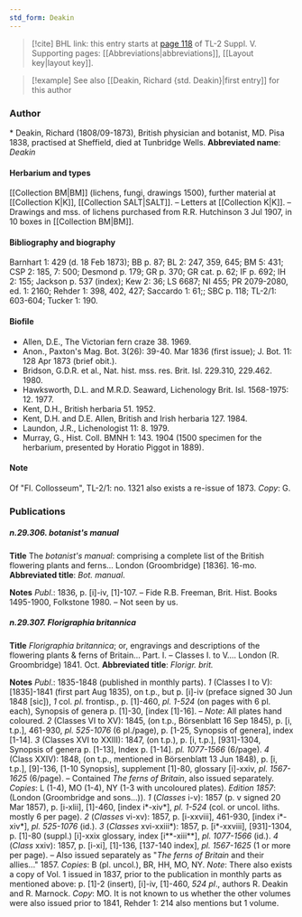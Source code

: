 ```yaml
---
std_form: Deakin
---
```


> [!cite] BHL link: this entry starts at [page 118](https://www.biodiversitylibrary.org/page/33259164) of TL-2 Suppl. V.
> Supporting pages: [[Abbreviations|abbreviations]], [[Layout key|layout key]].

> [!example] See also [[Deakin, Richard {std. Deakin}|first entry]] for this author

### Author

\* Deakin, Richard (1808/09-1873), British physician and botanist, MD. Pisa 1838, practised at Sheffield, died at Tunbridge Wells. 
**Abbreviated name**: *Deakin*

#### Herbarium and types

[[Collection BM|BM]] (lichens, fungi, drawings 1500), further material at [[Collection K|K]], [[Collection SALT|SALT]]. – Letters at [[Collection K|K]]. – Drawings and mss. of lichens purchased from R.R. Hutchinson 3 Jul 1907, in 10 boxes in [[Collection BM|BM]].

#### Bibliography and biography

Barnhart 1: 429 (d. 18 Feb 1873); BB p. 87; BL 2: 247, 359, 645; BM 5: 431; CSP 2: 185, 7: 500; Desmond p. 179; GR p. 370; GR cat. p. 62; IF p. 692; IH 2: 155; Jackson p. 537 (index); Kew 2: 36; LS 6687; NI 455; PR 2079-2080, ed. 1: 2160; Rehder 1: 398, 402, 427; Saccardo 1: 61;; SBC p. 118; TL-2/1: 603-604; Tucker 1: 190.

#### Biofile

- Allen, D.E., The Victorian fern craze 38. 1969.
- Anon., Paxton's Mag. Bot. 3(26): 39-40. Mar 1836 (first issue); J. Bot. 11: 128 Apr 1873 (brief obit.).
- Bridson, G.D.R. et al., Nat. hist. mss. res. Brit. Isl. 229.310, 229.462. 1980.
- Hawksworth, D.L. and M.R.D. Seaward, Lichenology Brit. Isl. 1568-1975: 12. 1977.
- Kent, D.H., British herbaria 51. 1952.
- Kent, D.H. and D.E. Allen, British and Irish herbaria 127. 1984.
- Laundon, J.R., Lichenologist 11: 8. 1979.
- Murray, G., Hist. Coll. BMNH 1: 143. 1904 (1500 specimen for the herbarium, presented by Horatio Piggot in 1889).

#### Note

Of "Fl. Collosseum", TL-2/1: no. 1321 also exists a re-issue of 1873. *Copy*: G.

### Publications

##### n.29.306. botanist's manual

**Title**
The *botanist's manual*: comprising a complete list of the British flowering plants and ferns... London (Groombridge) \[1836\]. 16-mo.
**Abbreviated title**: *Bot. manual*.

**Notes**
*Publ*.: 1836, p. \[i\]-iv, \[1\]-107. – Fide R.B. Freeman, Brit. Hist. Books 1495-1900, Folkstone 1980. – Not seen by us.

##### n.29.307. Florigraphia britannica

**Title**
*Florigraphia britannica*; or, engravings and descriptions of the flowering plants & ferns of Britain... Part. I. – Classes I. to V.... London (R. Groombridge) 1841. Oct.
**Abbreviated title**: *Florigr. brit.*

**Notes**
*Publ*.: 1835-1848 (published in monthly parts).
*1* (Classes I to V): \[1835\]-1841 (first part Aug 1835), on t.p., but p. \[i\]-iv (preface signed 30 Jun 1848 \[sic\]), *1* col. *pl*. frontisp., p. \[1\]-460, *pl. 1-524* (on pages with 6 pl. each), Synopsis of genera p. \[1\]-30, \[index \[1\]-16\]. – *Note*: All plates hand coloured.
*2* (Classes VI to XV): 1845, (on t.p., Börsenblatt 16 Sep 1845), p. \[i, t.p.\], 461-930, *pl. 525-1076* (6 pl./page), p. \[1-25, Synopsis of genera\], index \[1-14\].
*3* (Classes XVI to XXIII): 1847, (on t.p.), p. \[i, t.p.\], \[931\]-1304, Synopsis of genera p. \[1-13\], Index p. \[1-14\]. *pl. 1077-1566* (6/page).
*4* (Class XXIV): 1848, (on t.p., mentioned in Börsenblatt 13 Jun 1848), p. \[i, t.p.\], \[9\]-136, \[1-10 Synopsis\], supplement \[1\]-80, glossary \[i\]-xxiv, *pl. 1567-1625* (6/page). – Contained *The ferns of Britain*, also issued separately.
*Copies*: L (1-4), MO (1-4), NY (1-3 with uncoloured plates).
*Edition 1857*: (London (Groombridge and sons...)).
*1* (*Classes* i-v): 1857 (p. v signed 20 Mar 1857), p. \[i-xlii\], \[1\]-460, \[index i\*-xiv\*\], *pl. 1-524* (col. or uncol. liths. mostly 6 per page).
*2* (*Classes* vi-xv): 1857, p. \[i-xxviii\], 461-930, \[index i\*-xiv\*\], *pl. 525-1076* (id.).
*3* (*Classes* xvi-xxiii\*): 1857, p. \[i\*-xxviii\], \[931\]-1304, p. \[1\]-80 (suppl.) \[i\]-xxix glossary, index \[i\*\*-xiii\*\*\], *pl. 1077-1566* (id.).
*4* (*Class* xxiv): 1857, p. \[i-xi\], \[1\]-136, \[137-140 index\], *pl. 1567-1625* (1 or more per page). – Also issued separately as "*The ferns of Britain* and their allies..." 1857.
*Copies*: B (pl. uncol.), BR, HH, MO, NY.
*Note*: There also exists a copy of Vol. 1 issued in 1837, prior to the publication in monthly parts as mentioned above: p. \[1\]-2 (insert), \[i\]-iv, \[1\]-460, *524 pl*., authors R. Deakin and R. Marnock. *Copy*: MO. It is not known to us whether the other volumes were also issued prior to 1841, Rehder 1: 214 also mentions but 1 volume.

